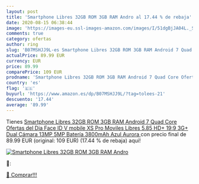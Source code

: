 ```yaml
---
layout: post
title: 'Smartphone Libres 32GB ROM 3GB RAM Andro al 17.44 % de rebaja'
date: 2020-08-15 06:38:44
image: 'https://images-eu.ssl-images-amazon.com/images/I/51dgBjJA04L._SL200_.jpg'
comments: true
category: ofertas
author: ring
slug: 'B07MSHJJ9L-es Smartphone Libres 32GB ROM 3GB RAM Android 7 Quad Core Ofertas del Dia Face ID V mobile XS Pro Moviles Libres 5.85  HD+ 19:9 3G+ Dual Cámara 13MP 5MP Batería 3800mAh  Azul Aurora '
actualPrice: 89.99 EUR
currency: EUR
price: 89.99
comparePrice: 109 EUR
prodname: 'Smartphone Libres 32GB ROM 3GB RAM Android 7 Quad Core Ofertas del Dia Face ID V mobile XS Pro Moviles Libres 5.85  HD+ 19:9 3G+ Dual Cámara 13MP 5MP Batería 3800mAh  Azul Aurora '
country: 'es'
flag: '🇪🇸'
buyurl: 'https://www.amazon.es/dp/B07MSHJJ9L/?tag=tolees-21'
descuento: '17.44'
average: '89.99'
---
```


Tienes [Smartphone Libres 32GB ROM 3GB RAM Android 7 Quad Core Ofertas del Dia Face ID V mobile XS Pro Moviles Libres 5.85  HD+ 19:9 3G+ Dual Cámara 13MP 5MP Batería 3800mAh  Azul Aurora ](https://www.amazon.es/dp/B07MSHJJ9L/?tag=tolees-21) con precio final de  89.99 EUR (original: 109 EUR) (17.44 %  de rebaja) aqui!

[![Smartphone Libres 32GB ROM 3GB RAM Andro](https://images-eu.ssl-images-amazon.com/images/I/51dgBjJA04L._SL200_.jpg)](https://www.amazon.es/dp/B07MSHJJ9L/?tag=tolees-21)

🔎:


[🛒 Comprar!!!](https://www.amazon.es/dp/B07MSHJJ9L/?tag=tolees-21)
